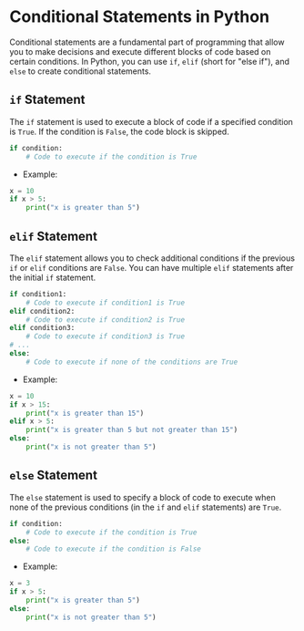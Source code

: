  # Conditional Statements in Python

Conditional statements are a fundamental part of programming that allow you to make decisions and execute different blocks of code based on certain conditions. In Python, you can use `if`, `elif` (short for "else if"), and `else` to create conditional statements.

## `if` Statement

The `if` statement is used to execute a block of code if a specified condition is `True`. If the condition is `False`, the code block is skipped.

```python
if condition:
    # Code to execute if the condition is True
```

- Example:

```python
x = 10
if x > 5:
    print("x is greater than 5")
```

## `elif` Statement

The `elif` statement allows you to check additional conditions if the previous `if` or `elif` conditions are `False`. You can have multiple `elif` statements after the initial `if` statement.

```python
if condition1:
    # Code to execute if condition1 is True
elif condition2:
    # Code to execute if condition2 is True
elif condition3:
    # Code to execute if condition3 is True
# ...
else:
    # Code to execute if none of the conditions are True
```

- Example:

```python
x = 10
if x > 15:
    print("x is greater than 15")
elif x > 5:
    print("x is greater than 5 but not greater than 15")
else:
    print("x is not greater than 5")
```

## `else` Statement

The `else` statement is used to specify a block of code to execute when none of the previous conditions (in the `if` and `elif` statements) are `True`.

```python
if condition:
    # Code to execute if the condition is True
else:
    # Code to execute if the condition is False
```

- Example:

```python
x = 3
if x > 5:
    print("x is greater than 5")
else:
    print("x is not greater than 5")
```
